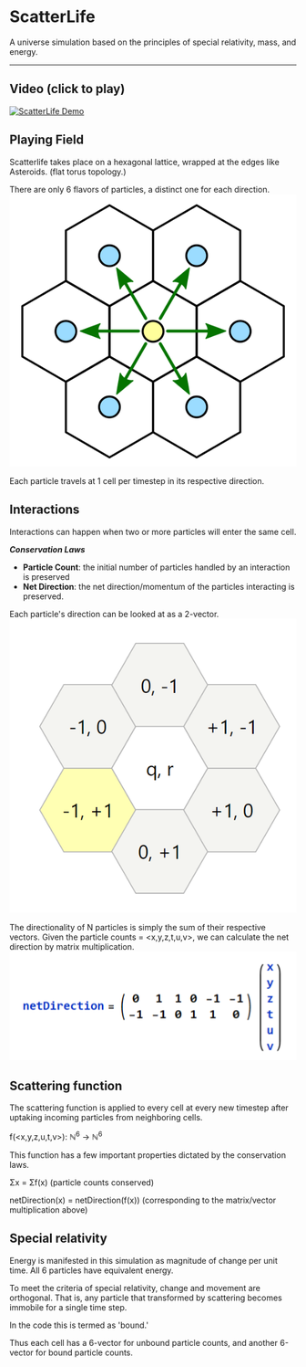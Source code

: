 # ScatterLife
A universe simulation based on the principles of special relativity, mass, and energy.

------------

## Video (click to play)
[![ScatterLife Demo](https://img.youtube.com/vi/0bRmsGKufdY/0.jpg)](https://www.youtube.com/watch?v=0bRmsGKufdY "ScatterLife Demo")

## Playing Field

Scatterlife takes place on a hexagonal lattice, wrapped at the edges like Asteroids. (flat torus topology.)

There are only 6 flavors of particles, a distinct one for each direction.
![The 6 particles and their directions](readme/hexagon-grid.png)

Each particle travels at 1 cell per timestep in its respective direction.

## Interactions

Interactions can happen when two or more particles will enter the same cell.

***Conservation Laws***
* **Particle Count**: the initial number of particles handled by an interaction is preserved
* **Net Direction**: the net direction/momentum of the particles interacting is preserved.

Each particle's direction can be looked at as a 2-vector.
![The 6 particles and their vectors](readme/hexagon-coords.png)

The directionality of N particles is simply the sum of their respective vectors.
Given the particle counts = <x,y,z,t,u,v>, we can calculate the net direction by matrix multiplication.
![net direction calculation](readme/net-direction.png)

## Scattering function
The scattering function is applied to every cell at every new timestep after uptaking incoming particles from neighboring cells.

f(<x,y,z,u,t,v>): ℕ<sup>6</sup> → ℕ<sup>6</sup> 

This function has a few important properties dictated by the conservation laws.

Σx = Σf(x) (particle counts conserved)

netDirection(x) = netDirection(f(x)) (corresponding to the matrix/vector multiplication above)

## Special relativity
Energy is manifested in this simulation as magnitude of change per unit time.
All 6 particles have equivalent energy.

To meet the criteria of special relativity, change and movement are orthogonal.
That is, any particle that transformed by scattering becomes immobile for a single time step.

In the code this is termed as 'bound.'

Thus each cell has a 6-vector for unbound particle counts, and another 6-vector for bound particle counts.
